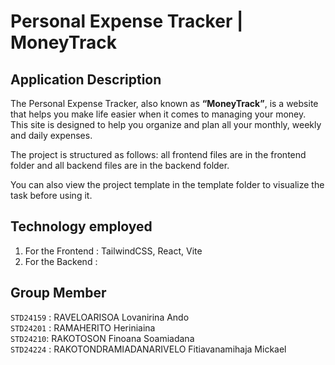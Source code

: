 # Personal Expense Tracker | MoneyTrack 

## Application Description 
The Personal Expense Tracker, also known as **“MoneyTrack”**, is a website that helps you make life easier when it comes to managing your money. This site is designed to help you organize and plan all your monthly, weekly and daily expenses.

The project is structured as follows: all frontend files are in the frontend folder and all backend files are in the backend folder.

You can also view the project template in the template folder to visualize the task before using it.

## Technology employed
1. For the Frontend : TailwindCSS, React, Vite
2. For the Backend : 


## Group Member 
` STD24159 ` : RAVELOARISOA Lovanirina Ando <br> 
` STD24201 ` : RAMAHERITO Heriniaina <br>
` STD24210 `: RAKOTOSON Finoana Soamiadana <br>
` STD24224 ` : RAKOTONDRAMIADANARIVELO Fitiavanamihaja Mickael
